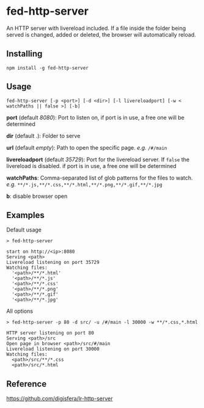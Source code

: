 # fed-http-server

An HTTP server with livereload included. If a file inside the folder being served is changed, added or deleted, the browser will automatically reload.


## Installing

    npm install -g fed-http-server

## Usage

    fed-http-server [-p <port>] [-d <dir>] [-l livereloadport] [-w < watchPaths || false >] [-b]

**port** (default *8080*): Port to listen on, if port is in use, a free one will be determined

**dir** (default *.*): Folder to serve

**url** (default *empty*): Path to open the specific page. *e.g.* `/#/main` 

**livereloadport** (default *35729*): Port for the livereload server. If `false` the livereload is disabled. if port is in use, a free one will be determined

**watchPaths**: Comma-separated list of glob patterns for the files to watch. *e.g.* `**/*.js,**/*.css,**/*.html,**/*.png,**/*.gif,**/*.jpg`

**b**: disable browser open

## Examples

Default usage

    > fed-http-server

    start on http://<ip>:8080
    Serving <path>
    Livereload listening on port 35729
    Watching files:
      '<path>/**/*.html'
      '<path>/**/*.js'
      '<path>/**/*.css'
      '<path>/**/*.png'
      '<path>/**/*.gif'
      '<path>/**/*.jpg'

All options

    > fed-http-server -p 80 -d src/ -u /#/main -l 30000 -w **/*.css,*.html 

    HTTP server listening on port 80
    Serving <path>/src
    Open page in browser <path>/src/#/main
    Livereload listening on port 30000
    Watching files:
      <path>/src/**/*.css
      <path>/src/*.html

##  Reference

https://github.com/digisfera/lr-http-server